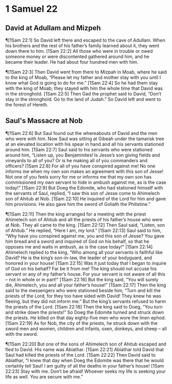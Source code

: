 # 1 Samuel 22

## David at Adullam and Mizpeh
¶[1Sam 22:1] So David left there and escaped to the cave of Adullam. When his brothers and the rest of his father’s family learned about it, they went down there to him.
[1Sam 22:2] All those who were in trouble or owed someone money or were discontented gathered around him, and he became their leader. He had about four hundred men with him.

¶[1Sam 22:3] Then David went from there to Mizpah in Moab, where he said to the king of Moab, “Please let my father and mother stay with you until I know what God is going to do for me.”
[1Sam 22:4] So he had them stay with the king of Moab; they stayed with him the whole time that David was in the stronghold.
[1Sam 22:5] Then Gad the prophet said to David, “Don’t stay in the stronghold. Go to the land of Judah.” So David left and went to the forest of Hereth.

## Saul's Massacre at Nob
¶[1Sam 22:6] But Saul found out the whereabouts of David and the men who were with him. Now Saul was sitting at Gibeah under the tamarisk tree at an elevated location with his spear in hand and all his servants stationed around him.
[1Sam 22:7] Saul said to his servants who were stationed around him, “Listen up, you Benjaminites! Is Jesse’s son giving fields and vineyards to all of you? Or is he making all of you commanders and officers?
[1Sam 22:8] For all of you have conspired against me! No one informs me when my own son makes an agreement with this son of Jesse! Not one of you feels sorry for me or informs me that my own son has commissioned my own servant to hide in ambush against me, as is the case today!”
[1Sam 22:9] But Doeg the Edomite, who had stationed himself with the servants of Saul, replied, “I saw this son of Jesse come to Ahimelech son of Ahitub at Nob.
[1Sam 22:10] He inquired of the Lord for him and gave him provisions. He also gave him the sword of Goliath the Philistine.”

¶[1Sam 22:11] Then the king arranged for a meeting with the priest Ahimelech son of Ahitub and all the priests of his father’s house who were at Nob. They all came to the king.
[1Sam 22:12] Then Saul said, “Listen, son of Ahitub.” He replied, “Here I am, my lord.”
[1Sam 22:13] Saul said to him, “Why have you conspired against me, you and this son of Jesse? You gave him bread and a sword and inquired of God on his behalf, so that he opposes me and waits in ambush, as is the case today!”
[1Sam 22:14] Ahimelech replied to the king, “Who among all your servants is faithful like David? He is the king’s son-in-law, the leader of your bodyguard, and honored in your house!
[1Sam 22:15] Was it just today that I began to inquire of God on his behalf? Far be it from me! The king should not accuse his servant or any of my father’s house. For your servant is not aware of all this – not in whole or in part!”
[1Sam 22:16] But the king said, “You will surely die, Ahimelech, you and all your father’s house!”
[1Sam 22:17] Then the king said to the messengers who were stationed beside him, “Turn and kill the priests of the Lord, for they too have sided with David! They knew he was fleeing, but they did not inform me.” But the king’s servants refused to harm the priests of the Lord.
[1Sam 22:18] Then the king said to Doeg, “You turn and strike down the priests!” So Doeg the Edomite turned and struck down the priests. He killed on that day eighty-five men who wore the linen ephod.
[1Sam 22:19] As for Nob, the city of the priests, he struck down with the sword men and women, children and infants, oxen, donkeys, and sheep – all with the sword.

¶[1Sam 22:20] But one of the sons of Ahimelech son of Ahitub escaped and fled to David. His name was Abiathar.
[1Sam 22:21] Abiathar told David that Saul had killed the priests of the Lord.
[1Sam 22:22] Then David said to Abiathar, “I knew that day when Doeg the Edomite was there that he would certainly tell Saul! I am guilty of all the deaths in your father’s house!
[1Sam 22:23] Stay with me. Don’t be afraid! Whoever seeks my life is seeking your life as well. You are secure with me.”
